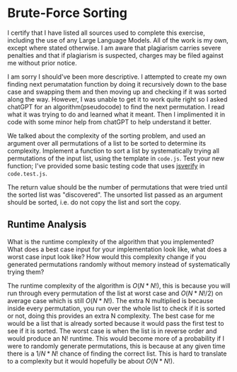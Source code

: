 # Brute-Force Sorting
I certify that I have listed all sources used to complete this exercise, including the use of any Large Language Models. All of the work is my own, except where stated otherwise. I am aware that plagiarism carries severe penalties and that if plagiarism is suspected, charges may be filed against me without prior notice.

I am sorry I should've been more descriptive. I attempted to create my own finding next perumatation function by doing it recursively down to the base case and swapping them and then moving up and checking if it was sorted along the way. However, I was unable to get it to work quite right so I asked chatGPT for an algorithm(pseudocode) to find the next permutation. I read what it was trying to do and learned what it meant. Then I implimented it in code with some minor help from chatGPT to help understand it better.

We talked about the complexity of the sorting problem, and used an argument over
all permutations of a list to be sorted to determine its complexity. Implement
a function to sort a list by systematically trying all permutations of the input
list, using the template in `code.js`. Test your new function; I've provided
some basic testing code that uses [jsverify](https://jsverify.github.io/) in
`code.test.js`.

The return value should be the number of permutations that were tried until the
sorted list was "discovered". The unsorted list passed as an argument should be
sorted, i.e. do not copy the list and sort the copy.

## Runtime Analysis

What is the runtime complexity of the algorithm that you implemented? What does
a best case input for your implementation look like, what does a worst case
input look like? How would this complexity change if you generated permutations
randomly without memory instead of systematically trying them?

The runtime complexity of the algorithm is $O(N * N!)$, this is because you will run through every permutation
of the list at worst case and $O(N * N!/2)$ on average case which is still $O(N * N!)$. The extra N multiplied is because 
inside every permutation, you run over the whole list to check if it is sorted or not, doing this provides
an extra N complexity. The best case for me would be a 
list that is already sorted because it would pass the first test to see if it is sorted. The worst case
is when the list is in reverse order and would produce an N! runtime. This would become more of a probability
if I were to randomly generate permutations, this is because at any given time there is a $1/{N * N!}$ chance of 
finding the correct list. This is hard to translate to a complexity but it would hopefully be about $O(N * N!)$.
